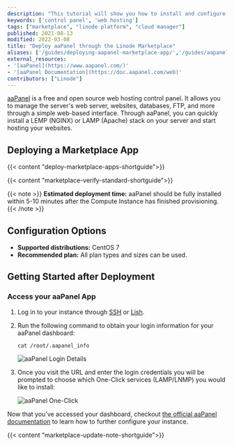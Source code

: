 ```yaml
---
description: "This tutorial will show you how to install and configure the free and open-source server app, aaPanel, using the Linode One-Click Marketplace on CentOS 7."
keywords: ['control panel', 'web hosting']
tags: ["marketplace", "linode platform", "cloud manager"]
published: 2021-08-13
modified: 2022-03-08
title: "Deploy aaPanel through the Linode Marketplace"
aliases: ['/guides/deploying-aapanel-marketplace-app/','/guides/aapanel-marketplace-app/']
external_resources:
- '[aaPanel](https://www.aapanel.com/)'
- '[aaPanel Documentation](https://doc.aapanel.com/web)'
contributors: ["Linode"]
---
```


[aaPanel](https://www.aapanel.com/) is a free and open source web hosting control panel. It allows you to manage the server's web server, websites, databases, FTP, and more through a simple web-based interface. Through aaPanel, you can quickly install a LEMP (NGINX) or LAMP (Apache) stack on your server and start hosting your websites.

## Deploying a Marketplace App

{{< content "deploy-marketplace-apps-shortguide">}}

{{< content "marketplace-verify-standard-shortguide">}}

{{< note >}}
**Estimated deployment time:** aaPanel should be fully installed within 5-10 minutes after the Compute Instance has finished provisioning.
{{< /note >}}

## Configuration Options

- **Supported distributions:** CentOS 7
- **Recommended plan:** All plan types and sizes can be used.

## Getting Started after Deployment

### Access your aaPanel App

1.  Log in to your instance through [SSH](/docs/guides/connect-to-server-over-ssh/) or [Lish](/docs/products/compute/compute-instances/guides/lish/).

2.  Run the following command to obtain your login information for your aaPanel dashboard:

        cat /root/.aapanel_info

    ![aaPanel Login Details](aaPanel-login-info.png)

3.  Once you visit the URL and enter the login credentials you will be prompted to choose which One-Click services (LAMP/LNMP) you would like to install:

    ![aaPanel One-Click](aaPanel-one-click.png)

Now that you’ve accessed your dashboard, checkout [the official aaPanel documentation](https://doc.aapanel.com/) to learn how to further configure your instance.

{{< content "marketplace-update-note-shortguide">}}